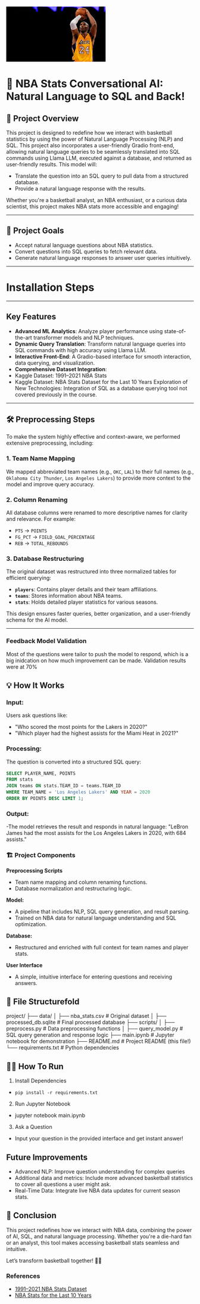 ![Alt text](download.jpg)

# 🏀 NBA Stats Conversational AI: Natural Language to SQL and Back!

## 🌟 Project Overview

This project is designed to redefine how we interact with basketball statistics by using the power of Natural Language Processing (NLP) and SQL. This project also incorporates a user-friendly Gradio front-end, allowing natural language queries to be seamlessly translated into SQL commands using Llama LLM, executed against a database, and returned as user-friendly results.
This model will:

- Translate the question into an SQL query to pull data from a structured database.
- Provide a natural language response with the results.

Whether you're a basketball analyst, an NBA enthusiast, or a curious data scientist, this project makes NBA stats more accessible and engaging!

---

## 🎯 Project Goals

- Accept natural language questions about NBA statistics.
- Convert questions into SQL queries to fetch relevant data.
- Generate natural language responses to answer user queries intuitively.

---

# Installation Steps

---

## Key Features

- **Advanced ML Analytics**: Analyze player performance using state-of-the-art transformer models and NLP techniques.
- **Dynamic Query Translation**: Transform natural language queries into SQL commands with high accuracy using Llama LLM.
- **Interactive Front-End**: A Gradio-based interface for smooth interaction, data querying, and visualization.
- **Comprehensive Dataset Integration**:
- Kaggle Dataset: 1991–2021 NBA Stats
- Kaggle Dataset: NBA Stats Dataset for the Last 10 Years
  Exploration of New Technologies: Integration of SQL as a database querying tool not covered previously in the course.

---

## 🛠️ Preprocessing Steps

To make the system highly effective and context-aware, we performed extensive preprocessing, including:

### 1. Team Name Mapping

We mapped abbreviated team names (e.g., `OKC`, `LAL`) to their full names (e.g., `Oklahoma City Thunder`, `Los Angeles Lakers`) to provide more context to the model and improve query accuracy.

### 2. Column Renaming

All database columns were renamed to more descriptive names for clarity and relevance. For example:

- `PTS` → `POINTS`
- `FG_PCT` → `FIELD_GOAL_PERCENTAGE`
- `REB` → `TOTAL_REBOUNDS`

### 3. Database Restructuring

The original dataset was restructured into three normalized tables for efficient querying:

- **`players`**: Contains player details and their team affiliations.
- **`teams`**: Stores information about NBA teams.
- **`stats`**: Holds detailed player statistics for various seasons.

This design ensures faster queries, better organization, and a user-friendly schema for the AI model.

---

### **Feedback Model Validation**

Most of the questions were tailor to push the model to respond, which is a big inidcation on how much improvement can be made. Validation results were at 70%

## 💡 How It Works

### Input:

Users ask questions like:

- "Who scored the most points for the Lakers in 2020?"
- "Which player had the highest assists for the Miami Heat in 2021?"

### Processing:

The question is converted into a structured SQL query:

```sql
SELECT PLAYER_NAME, POINTS
FROM stats
JOIN teams ON stats.TEAM_ID = teams.TEAM_ID
WHERE TEAM_NAME = 'Los Angeles Lakers' AND YEAR = 2020
ORDER BY POINTS DESC LIMIT 1;
```

### Output:

-The model retrieves the result and responds in natural language:
"LeBron James had the most assists for the Los Angeles Lakers in 2020, with 684 assists."

### 🏗️ Project Components

**Preprocessing Scripts**

- Team name mapping and column renaming functions.
- Database normalization and restructuring logic.

**Model:**

- A pipeline that includes NLP, SQL query generation, and result parsing.
- Trained on NBA data for natural language understanding and SQL optimization.

**Database:**

- Restructured and enriched with full context for team names and player stats.

**User Interface**

- A simple, intuitive interface for entering questions and receiving answers.

## 📁 File Structurefold

project/
├── data/
│ ├── nba_stats.csv # Original dataset
│ ├── processed_db.sqlite # Final processed database
├── scripts/
│ ├── preprocess.py # Data preprocessing functions
│ ├── query_model.py # SQL query generation and response logic
├── main.ipynb # Jupyter notebook for demonstration
├── README.md # Project README (this file!)
└── requirements.txt # Python dependencies

## 🧑‍💻 How To Run

1. Install Dependencies

- `pip install -r requirements.txt`

2. Run Jupyter Notebook

- jupyter notebook main.ipynb

3. Ask a Question

- Input your question in the provided interface and get instant answer!

## Future Improvements

- Advanced NLP: Improve question understanding for complex queries
- Additional data and metrics: Include more advanced basketball statistics to cover all questions a user might ask.
- Real-Time Data: Integrate live NBA data updates for current season stats.

## 🎉 Conclusion

This project redefines how we interact with NBA data, combining the power of AI, SQL, and natural language processing. Whether you're a die-hard fan or an analyst, this tool makes accessing basketball stats seamless and intuitive.

Let’s transform basketball together! 🏀💡

### References

- [1991–2021 NBA Stats Dataset](https://www.kaggle.com/datasets)
- [NBA Stats for the Last 10 Years](https://www.kaggle.com/datasets)

```

```
